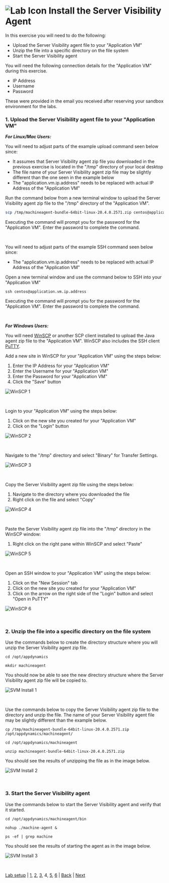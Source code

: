 ![Lab Icon](./assets/images/lab-icon.png) Install the Server Visibility Agent
=========================================================================

In this exercise you will need to do the following:
- Upload the Server Visibility agent file to your "Application VM"
- Unzip the file into a specific directory on the file system
- Start the Server Visibility agent


You will need the following connection details for the "Application VM" during this exercise.

- IP Address
- Username
- Password

These were provided in the email you received after reserving your sandbox environment for the labs.

### **1.** Upload the Server Visibility agent file to your "Application VM"


***For Linux/Mac Users:***

You will need to adjust parts of the example upload command seen below since:

- It assumes that Server Visibility agent zip file you downloaded in the previous exercise is located in the "/tmp" directory of your local desktop
- The file name of your Server Visibility agent zip file may be slightly different than the one seen in the example below
- The "application.vm.ip.address" needs to be replaced with actual IP Address of the "Application VM"

Run the command below from a new terminal window to upload the Server Visibility agent zip file to the "/tmp" directory of the "Application VM".  

```bash
scp /tmp/machineagent-bundle-64bit-linux-20.4.0.2571.zip centos@application.vm.ip.address:/tmp/
```

Executing the command will prompt you for the password for the "Application VM".  Enter the password to complete the command.

<br>

You will need to adjust parts of the example SSH command seen below since:
- The "application.vm.ip.address" needs to be replaced with actual IP Address of the "Application VM"

Open a new terminal window and use the command below to SSH into your "Application VM"

```
ssh centos@application.vm.ip.address
```

Executing the command will prompt you for the password for the "Application VM".  Enter the password to complete the command.

<br>

***For Windows Users:***

You will need [WinSCP](https://winscp.net/download/WinSCP-5.17.2-Setup.exe) or another SCP client installed to upload the Java agent zip file to the "Application VM".  WinSCP also includes the SSH client [PuTTY](https://www.putty.org/).
<br>

Add a new site in WinSCP for your "Application VM" using the steps below:

1. Enter the IP Address for your "Application VM"
2. Enter the Username for your "Application VM"
3. Enter the Password for your "Application VM"
4. Click the "Save" button

![WinSCP 1](./assets/images/04-winscp-01.png)

<br>

Login to your "Application VM" using the steps below:

1. Click on the new site you created for your "Application VM"
2. Click on the "Login" button

![WinSCP 2](./assets/images/04-winscp-02.png)

<br>

Navigate to the "/tmp" directory and select "Binary" for Transfer Settings.

![WinSCP 3](./assets/images/04-winscp-03.png)

<br>

Copy the Server Visibility agent zip file using the steps below:

1. Navigate to the directory where you downloaded the file
2. Right click on the file and select "Copy"

![WinSCP 4](./assets/images/04-winscp-04.png)

<br>

Paste the Server Visibility agent zip file into the "/tmp" directory in the WinSCP window:

1. Right click on the right pane within WinSCP and select "Paste"

![WinSCP 5](./assets/images/04-winscp-05.png)

<br>

Open an SSH window to your "Application VM" using the steps below:

1. Click on the "New Session" tab
2. Click on the new site you created for your "Application VM"
3. Click on the arrow on the right side of the "Login" button and select "Open in PuTTY"


![WinSCP 6](./assets/images/04-winscp-06.png)

<br>

### **2.** Unzip the file into a specific directory on the file system

Use the commands below to create the directory structure where you will unzip the Server Visibility agent zip file.

```
cd /opt/appdynamics

mkdir machineagent
```
You should now be able to see the new directory structure where the Server Visibility agent zip file will be copied to.

![SVM Install 1](./assets/images/04-svm-install-01.png)

<br>

Use the commands below to copy the Server Visibility agent zip file to the directory and unzip the file.  The name of your Server Visibility agent file may be slightly different than the example below.

```
cp /tmp/machineagent-bundle-64bit-linux-20.4.0.2571.zip /opt/appdynamics/machineagent/

cd /opt/appdynamics/machineagent

unzip machineagent-bundle-64bit-linux-20.4.0.2571.zip
```

You should see the results of unzipping the file as in the image below.

![SVM Install 2](./assets/images/04-svm-install-02.png)

<br>


### **3.** Start the Server Visibility agent

Use the commands below to start the Server Visibility agent and verify that it started.

```
cd /opt/appdynamics/machineagent/bin

nohup ./machine-agent &

ps -ef | grep machine
```

You should see the results of starting the agent as in the image below.

![SVM Install 3](./assets/images/04-svm-install-03.png)


<br>

[Lab setup](../101-00-appd-vm-setup/lab-exercise-01.md) | [1](lab-exercise-01.md), [2](lab-exercise-02.md), [3](lab-exercise-03.md), 4, [5](lab-exercise-05.md), [6](lab-exercise-06.md) | [Back](lab-exercise-03.md) | [Next](lab-exercise-05.md)

